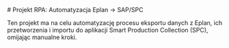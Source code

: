 \# Projekt RPA: Automatyzacja Eplan -> SAP/SPC



Ten projekt ma na celu automatyzację procesu eksportu danych z Eplan, ich przetworzenia i importu do aplikacji Smart Production Collection (SPC), omijając manualne kroki.

